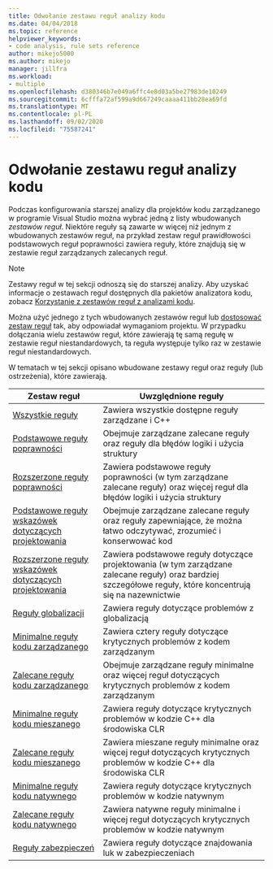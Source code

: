 ```yaml
---
title: Odwołanie zestawu reguł analizy kodu
ms.date: 04/04/2018
ms.topic: reference
helpviewer_keywords:
- code analysis, rule sets reference
author: mikejo5000
ms.author: mikejo
manager: jillfra
ms.workload:
- multiple
ms.openlocfilehash: d380346b7e049a6ffc4e8d03a5be27983de10249
ms.sourcegitcommit: 6cfffa72af599a9d667249caaaa411bb28ea69fd
ms.translationtype: MT
ms.contentlocale: pl-PL
ms.lasthandoff: 09/02/2020
ms.locfileid: "75587241"
---
```

# <a name="code-analysis-rule-set-reference"></a>Odwołanie zestawu reguł analizy kodu

Podczas konfigurowania starszej analizy dla projektów kodu zarządzanego w programie Visual Studio można wybrać jedną z listy wbudowanych *zestawów reguł*. Niektóre reguły są zawarte w więcej niż jednym z wbudowanych zestawów reguł, na przykład zestaw reguł prawidłowości podstawowych reguł poprawności zawiera reguły, które znajdują się w zestawie reguł zarządzanych zalecanych reguł.

> [!NOTE]
> Zestawy reguł w tej sekcji odnoszą się do starszej analizy. Aby uzyskać informacje o zestawach reguł dostępnych dla pakietów analizatora kodu, zobacz [Korzystanie z zestawów reguł z analizami kodu](analyzer-rule-sets.md).

Można użyć jednego z tych wbudowanych zestawów reguł lub [dostosować zestaw reguł](../code-quality/how-to-create-a-custom-rule-set.md) tak, aby odpowiadał wymaganiom projektu. W przypadku dołączania wielu zestawów reguł, które zawierają tę samą regułę w zestawie reguł niestandardowych, ta reguła występuje tylko raz w zestawie reguł niestandardowych.

W tematach w tej sekcji opisano wbudowane zestawy reguł oraz reguły (lub ostrzeżenia), które zawierają.

| Zestaw reguł | Uwzględnione reguły |
| - | - |
| [Wszystkie reguły](all-rules-rule-set.md) | Zawiera wszystkie dostępne reguły zarządzane i C++ |
| [Podstawowe reguły poprawności](basic-correctness-rules-rule-set-for-managed-code.md) | Obejmuje zarządzane zalecane reguły oraz reguły dla błędów logiki i użycia struktury |
| [Rozszerzone reguły poprawności](extended-correctness-rules-rule-set-for-managed-code.md) | Zawiera podstawowe reguły poprawności (w tym zarządzane zalecane reguły) oraz więcej reguł dla błędów logiki i użycia struktury |
| [Podstawowe reguły wskazówek dotyczących projektowania](basic-design-guideline-rules-rule-set-for-managed-code.md) | Obejmuje zarządzane zalecane reguły oraz reguły zapewniające, że można łatwo odczytywać, zrozumieć i konserwować kod |
| [Rozszerzone reguły wskazówek dotyczących projektowania](extended-design-guidelines-rules-rule-set-for-managed-code.md) | Zawiera podstawowe reguły dotyczące projektowania (w tym zarządzane zalecane reguły) oraz bardziej szczegółowe reguły, które koncentrują się na nazewnictwie |
| [Reguły globalizacji](globalization-rules-rule-set-for-managed-code.md) | Zawiera reguły dotyczące problemów z globalizacją |
| [Minimalne reguły kodu zarządzanego](managed-minimum-rules-rule-set-for-managed-code.md) | Zawiera cztery reguły dotyczące krytycznych problemów z kodem zarządzanym |
| [Zalecane reguły kodu zarządzanego](managed-recommended-rules-rule-set-for-managed-code.md) | Obejmuje zarządzane reguły minimalne oraz więcej reguł dotyczących krytycznych problemów z kodem zarządzanym |
| [Minimalne reguły kodu mieszanego](mixed-minimum-rules-rule-set.md) | Zawiera reguły dotyczące krytycznych problemów w kodzie C++ dla środowiska CLR |
| [Zalecane reguły kodu mieszanego](mixed-recommended-rules-rule-set.md) | Zawiera mieszane reguły minimalne oraz więcej reguł dotyczących krytycznych problemów w kodzie C++ dla środowiska CLR |
| [Minimalne reguły kodu natywnego](native-minimum-rules-rule-set.md) | Zawiera reguły dotyczące krytycznych problemów w kodzie natywnym |
| [Zalecane reguły kodu natywnego](native-recommended-rules-rule-set.md) | Zawiera natywne reguły minimalne i więcej reguł dotyczących krytycznych problemów w kodzie natywnym |
| [Reguły zabezpieczeń](security-rules-rule-set-for-managed-code.md) | Zawiera reguły dotyczące znajdowania luk w zabezpieczeniach |
